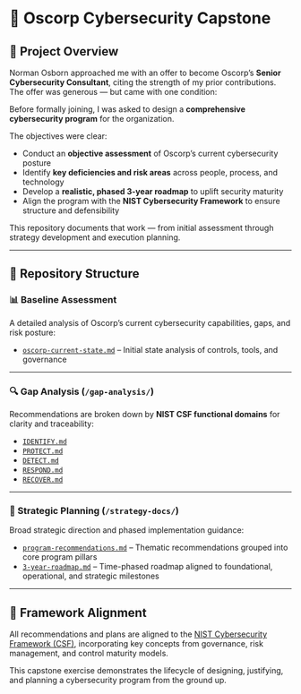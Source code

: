 # 🧬 Oscorp Cybersecurity Capstone

## 🎯 Project Overview

Norman Osborn approached me with an offer to become Oscorp’s **Senior Cybersecurity Consultant**, citing the strength of my prior contributions. The offer was generous — but came with one condition:

Before formally joining, I was asked to design a **comprehensive cybersecurity program** for the organization.

The objectives were clear:

- Conduct an **objective assessment** of Oscorp’s current cybersecurity posture  
- Identify **key deficiencies and risk areas** across people, process, and technology  
- Develop a **realistic, phased 3-year roadmap** to uplift security maturity  
- Align the program with the **NIST Cybersecurity Framework** to ensure structure and defensibility

This repository documents that work — from initial assessment through strategy development and execution planning.

---

## 📁 Repository Structure

### 📊 Baseline Assessment

A detailed analysis of Oscorp’s current cybersecurity capabilities, gaps, and risk posture:

- [`oscorp-current-state.md`](oscorp-current-state.md) – Initial state analysis of controls, tools, and governance

---

### 🔍 Gap Analysis (`/gap-analysis/`)

Recommendations are broken down by **NIST CSF functional domains** for clarity and traceability:

- [`IDENTIFY.md`](gap-analysis/IDENTIFY.md)  
- [`PROTECT.md`](gap-analysis/PROTECT.md)  
- [`DETECT.md`](gap-analysis/DETECT.md)  
- [`RESPOND.md`](gap-analysis/RESPOND.md)  
- [`RECOVER.md`](gap-analysis/RECOVER.md)

---

### 🧭 Strategic Planning (`/strategy-docs/`)

Broad strategic direction and phased implementation guidance:

- [`program-recommendations.md`](strategy-docs/program-recommendations.md) – Thematic recommendations grouped into core program pillars  
- [`3-year-roadmap.md`](strategy-docs/3-year-roadmap.md) – Time-phased roadmap aligned to foundational, operational, and strategic milestones

---

## 📌 Framework Alignment

All recommendations and plans are aligned to the [NIST Cybersecurity Framework (CSF)](https://www.nist.gov/cyberframework), incorporating key concepts from governance, risk management, and control maturity models.

This capstone exercise demonstrates the lifecycle of designing, justifying, and planning a cybersecurity program from the ground up.
